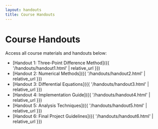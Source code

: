 ```yaml
---
layout: handouts
title: Course Handouts
---
```


# Course Handouts

Access all course materials and handouts below:

* [Handout 1: Three-Point Difference Method]({{ '/handouts/handout1.html' | relative_url }})
* [Handout 2: Numerical Methods]({{ '/handouts/handout2.html' | relative_url }})
* [Handout 3: Differential Equations]({{ '/handouts/handout3.html' | relative_url }})
* [Handout 4: Implementation Guide]({{ '/handouts/handout4.html' | relative_url }})
* [Handout 5: Analysis Techniques]({{ '/handouts/handout5.html' | relative_url }})
* [Handout 6: Final Project Guidelines]({{ '/handouts/handout6.html' | relative_url }})

<style>
.handout-list {
    display: grid;
    gap: 2rem;
    grid-template-columns: repeat(auto-fit, minmax(300px, 1fr));
}
.handout-item {
    background: rgba(255, 255, 255, 0.05);
    padding: 1.5rem;
    border-radius: 4px;
    transition: background-color 0.2s ease;
}
.handout-item:hover {
    background: rgba(255, 255, 255, 0.1);
}
.handout-item h3 {
    margin: 0 0 1rem 0;
    font-size: 1.25em;
}
.handout-item h3 a {
    border: none;
    color: #ffffff;
}
.handout-item p {
    margin: 0;
    font-size: 0.9em;
    opacity: 0.7;
}
</style>